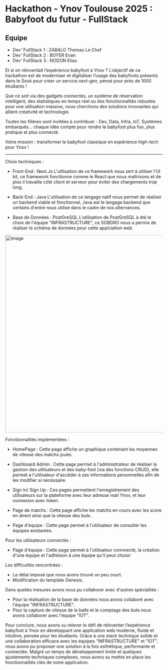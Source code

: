 # Hackathon - Ynov Toulouse 2025 : Babyfoot du futur - FullStack

## Equipe

- Dev' FullStack 1 : ZABALO Thomas Le Chef
- Dev' FullStack 2 : BOYER Evan
- Dev' FullStack 3 : NODON Elias

Et si on réinventait l’expérience babyfoot à Ynov ? L’objectif de ce hackathon est de moderniser et digitaliser l’usage des babyfoots présents dans le Souk pour créer un service _next-gen_, pensé pour près de 1000 étudiants !

Que ce soit via des gadgets connectés, un système de réservation intelligent, des statistiques en temps réel ou des fonctionnalités robustes pour une utilisation massive, nous cherchons des solutions innovantes qui allient créativité et technologie.

Toutes les filières sont invitées à contribuer : Dev, Data, Infra, IoT, Systèmes embarqués… chaque idée compte pour rendre le babyfoot plus fun, plus pratique et plus connecté.

Votre mission : transformer le babyfoot classique en expérience high-tech pour Ynov !

---

Choix techniques :

- Front-End : Next.Js
L'utilisation de ce framework nous sert à utiliser l'UI kit, ce framework fonctionne comme le React que nous maîtrisons et de plus il travaille côté client et serveur pour éviter des chargements trop long.

- Back-End : Java
L'utilisation de ce langage natif nous permet de réaliser un backend viable et fonctionnel, Java est le langage backend que certains d'entre nous utilise dans le cadre de nos alternances.

- Base de Données : PostGreSQL
L'utilisation de PostGreSQL à été le choix de l'équipe "INFRASTRUCTURE", ce SGBDRO nous a permis de réaliser le schéma de données pour cette applciation web.

<img width="1149" height="631" alt="image" src="https://github.com/user-attachments/assets/61f011f6-09b1-4f27-8bb0-d19aa2e4f834" />

Fonctionnalités implémentées :

- HomePage :
    Cette page affiche un graphique contenant les moyennes de vitesse des matchs joués.
  
- Dashboard Admin :
    Cette page permet à l'administrateur de réaliser la gestion des utilisateurs et des baby-foot (via des fonctions CRUD), elle permet a l'utilisateur d'accéder à ses informations personnelles afin de les           modifier si nécéssaire.

- Sign In/ Sign Up :
    Ces pages permettent l'enregistrement des utilisateurs sur la plateforme avec leur adresse mail Ynov, et leur connexion avec token.

- Page de matchs :
    Cette page affiche les matchs en cours avec les score en direct ainsi que la vitesse des buts.

- Page d'équipe :
    Cette page permet à l'utilisateur de consulter les équipes existantes.
  
Pour les utilisateurs connectés :
- Page d'équipe :
    Cette page permet à l'utilisateur connnecté, la création d'une équipe et l'adhésion à une équipe qu'il peut choisir


Les difficultés rencontrées :

- Le délai imposé que nous avons trouvé un peu court.
- Modification du template Genesis.

Dans quelles mesures avons nous pu collaborer avec d'autres spécialités :

- Pour la réalisation de la base de données nous avons collaboré avec l'équipe "INFRASTRUCTURE".
- Pour la capture de vitesse de la balle et le comptage des buts nous avons collaborer avec l'équipe "IOT".


Pour conclure, nous avons su relever le défi de réinventer l’expérience babyfoot à Ynov en développant une application web moderne, fluide et intuitive, pensée pour les étudiants.
Grâce à une stack technique solide et une collaboration efficace avec les équipes "INFRASTRUCTURE" et "IOT", nous avons pu proposer une solution à la fois esthétique, performante et connectée. 
Malgré un temps de développement limité et quelques ajustements techniques complexes, nous avons su mettre en place les fonctionnalités clés de notre application.

